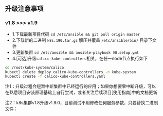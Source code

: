 ## 升级注意事项

### v1.8 >>> v1.9

+ 1.下载最新项目代码 `cd /etc/ansible && git pull origin master`
+ 2.下载新的二进制 `k8s.190.tar.gz` 解压并覆盖 `/etc/ansible/bin/` 目录下文件
+ 3.更新集群 `cd /etc/ansible && ansible-playbook 90.setup.yml`
+ 4.[可选]升级`calico-kube-controllers`相关，在任一node节点执行如下

``` bash
cd /root/kube-system/calico
kubectl delete deploy calico-kube-controllers -n kube-system
kubectl create -f calico-kube-controllers.yaml
```

注1：升级过程会短暂中断集群中已经运行的应用；如果你想要零中断升级，可以在熟悉项目安装原理基础上自行尝试，或者关注后续项目[使用指南]中的文档更新

注2：k8s集群v1.8升级v1.9.0，目前测试不用修改任何服务参数，只要替换二进制文件；
